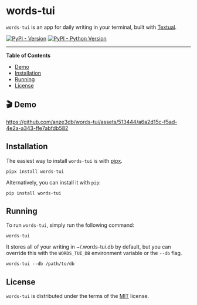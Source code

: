 # words-tui

`words-tui` is an app for daily writing in your terminal, built with [Textual](https://github.com/Textualize/textual).

[![PyPI - Version](https://img.shields.io/pypi/v/words-tui.svg)](https://pypi.org/project/words-tui)
[![PyPI - Python Version](https://img.shields.io/pypi/pyversions/words-tui.svg)](https://pypi.org/project/words-tui)

-----

**Table of Contents**

- [Demo](#demo)
- [Installation](#installation)
- [Running](#running)
- [License](#license)

## 🎬 Demo

https://github.com/anze3db/words-tui/assets/513444/a6a2d15c-f5ad-4e2a-a343-ffe7abfdb582

## Installation

The easiest way to install `words-tui` is with [pipx](https://pypa.github.io/pipx/).

```console
pipx install words-tui
```

Alternatively, you can install it with `pip`:

```console
pip install words-tui
```

## Running

To run `words-tui`, simply run the following command:

```console
words-tui
```

It stores all of your writing in ~/.words-tui.db by default, but you can override this with the `WORDS_TUI_DB` environment variable or the `--db` flag.

```console
words-tui --db /path/to/db
```

## License

`words-tui` is distributed under the terms of the [MIT](https://spdx.org/licenses/MIT.html) license.
